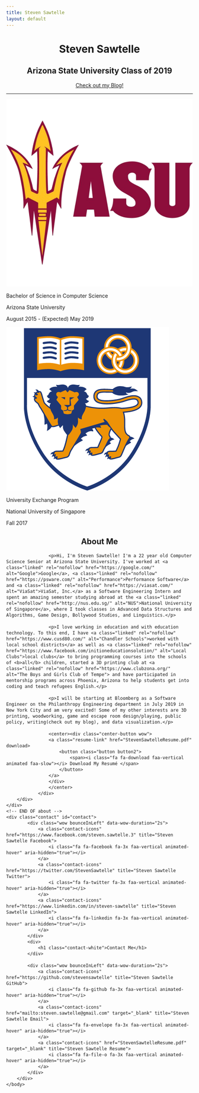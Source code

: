 ```yaml
---
title: Steven Sawtelle
layout: default
---
```


<head>
		<meta charset="utf-8">
		<meta name="viewport" content="width=device-width, initial-scale = 1.0, maximum-scale=1.0, user-scalable=no" />
		<meta property="og:description" content="Personal perfolio website of Steven Sawtelle">
		<meta property="og:site_name" content="Steven Sawtelle" />
		<title>Steven Sawtelle</title>
		<link rel="stylesheet" type="text/css" href="css/style.css">
		<link rel="stylesheet" type="text/css" href="css/animate.css">
</head>

<body>
	<!-- about -->
	<div class="about" id="about">
	<center>
		<h1>Steven Sawtelle</h1>
		<h2>Arizona State University Class of 2019</h2>
			<p>
                <a href="/blog" class="nav">Check out my Blog!</a>
            </p>
        </center>
		<hr>
		<div class="about-col">
				<div class="about1">
					<img class="gradhat" src="images/asu.png" alt="Education">
					<p class="foo wow bounceInLeft" data-wow-duration="2s">Bachelor of Science in Computer Science</p>
					<p class="wow bounceInLeft" data-wow-duration="2s"><i class="fa fa-university"></i>
					Arizona State University</p>
					<p class="wow bounceInLeft" data-wow-duration="2s"><i class="fa fa-calendar "></i> August 2015 - (Expected) May 2019</p>
					<img class="gradhat" src="images/nus.png" alt="Education">
					<p class="foo wow bounceInLeft" data-wow-delay=".1s" data-wow-duration="2s">University Exchange Program</p>
					<p class="wow bounceInLeft" data-wow-delay=".1s" data-wow-duration="2s"><i class="fa fa-university"></i>
					National University of Singapore</p>
					<p class="wow bounceInLeft" data-wow-delay=".1s" data-wow-duration="2s"><i class="fa fa-calendar "></i> Fall 2017</p>
				</div>
				<!--
				<div class="about2">
				<center>
                        <img src="images/bry2.jpg" class="img-rounded" alt="steven profile" style="margin:0px;width:128px;height:145px;">
                	</center>
				</div>-->
				<div class="about3">
					<center><h2>About Me</h2></center>
					
					<p>Hi, I'm Steven Sawtelle! I'm a 22 year old Computer Science Senior at Arizona State University. I've worked at <a class="linked" rel="nofollow" href="https://google.com/" alt="Google">Google</a>, <a class="linked" rel="nofollow" href="https://psware.com/" alt="Performance">Performance Software</a> and <a class="linked" rel="nofollow" href="https://viasat.com/" alt="ViaSat">ViaSat, Inc.</a> as a Software Engineering Intern and spent an amazing semester studying abroad at the <a class="linked" rel="nofollow" href="http://nus.edu.sg/" alt="NUS">National University of Singapore</a>, where I took classes in Advanced Data Structures and Algorithms, Game Design, Bollywood Studies, and Linguistics.</p>

					<p>I love working in education and with education technology. To this end, I have <a class="linked" rel="nofollow" href="https://www.cusd80.com/" alt="Chandler Schools">worked with local school districts</a> as well as <a class="linked" rel="nofollow" href="https://www.facebook.com/initioneducationsolution/" alt="Local Clubs">local clubs</a> to bring programming courses into the schools of <b>all</b> children, started a 3D printing club at <a class="linked" rel="nofollow" href="https://www.clubzona.org/" alt="The Boys and Girls Club of Tempe"> and have participated in mentorship programs across Phoenix, Arizona to help students get into coding and teach refugees English.</p>

					<p>I will be starting at Bloomberg as a Software Engineer on the Philanthropy Engineering department in July 2019 in New York City and am very excited! Some of my other interests are 3D printing, woodworking, game and escape room design/playing, public policy, writing(check out my blog), and data visualization.</p>

					<center><div class="center-button wow">
					<a class="resume-link" href="StevenSawtelleResume.pdf" download>
						<button class="button button2">
							<span><i class="fa fa-download faa-vertical animated faa-slow"></i> Download My Resumé </span>
						</button>
					</a>
					</div>
					</center>
				</div>
		</div>
	</div>
	<!-- END OF about -->
	<div class="contact" id="contact">
			<div class="wow bounceInLeft" data-wow-duration="2s">
				<a class="contact-icons" href="https://www.facebook.com/steven.sawtelle.3" title="Steven Sawtelle Facebook">
					<i class="fa fa-facebook fa-3x faa-vertical animated-hover" aria-hidden="true"></i>
				</a>
				<a class="contact-icons" href="https://twitter.com/StevenSawtelle" title="Steven Sawtelle Twitter">
					<i class="fa fa-twitter fa-3x faa-vertical animated-hover" aria-hidden="true"></i>
				</a>
				<a class="contact-icons" href="https://www.linkedin.com/in/steven-sawtelle" title="Steven Sawtelle LinkedIn">
					<i class="fa fa-linkedin fa-3x faa-vertical animated-hover" aria-hidden="true"></i>
				</a>
			</div>
			<div>
				<h1 class="contact-white">Contact Me</h1>
			</div>

			<div class="wow bounceInLeft" data-wow-duration="2s">
				<a class="contact-icons" href="https://github.com/stevensawtelle" title="Steven Sawtelle GitHub">
					<i class="fa fa-github fa-3x faa-vertical animated-hover" aria-hidden="true"></i>
				</a>
				<a class="contact-icons" href="mailto:steven.sawtelle@gmail.com" target="_blank" title="Steven Sawtelle Email">
					<i class="fa fa-envelope fa-3x faa-vertical animated-hover" aria-hidden="true"></i>
				</a>
				<a class="contact-icons" href="StevenSawtelleResume.pdf" target="_blank" title="Steven Sawtelle Resume">
					<i class="fa fa-file-o fa-3x faa-vertical animated-hover" aria-hidden="true"></i>
				</a>
			</div>
		</div>
	</body>